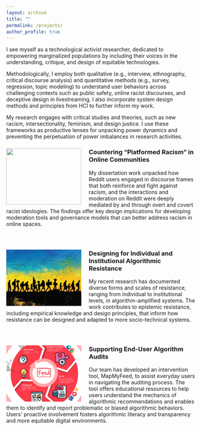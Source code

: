 ```yaml
---
layout: archive
title: ""
permalink: /projects/
author_profile: true
---
```


I see myself as a technological activist researcher, dedicated to empowering marginalized populations by including their voices in the understanding, critique, and design of equitable technologies. 

Methodologically, I employ both qualitative (e.g., interview, ethnography, critical discourse analysis) and quantitative methods (e.g., survey, regression, topic modeling) to understand user behaviors across challenging contexts such as public safety, online racist discourses, and deceptive design in livestreaming. I also incorporate system design methods and principles from HCI to further inform my work. 

My research engages with critical studies and theories, such as new racism, intersectionality, feminism, and design justice. I use these frameworks as productive lenses for unpacking power dynamics and preventing the perpetuation of power imbalances in research activities. 

<div class="project" style="margin-bottom: 60px;">
    <img src="/images/reddit.jpg" alt="" style="width: 200px; height: 150px; object-fit: cover; margin-right: 20px; float: left;">
    <div class="project-info">
        <h3>Countering “Platformed Racism” in Online Communities</h3>
        <p>My dissertation work unpacked how Reddit users engaged in discourse frames that both reinforce and fight against racism, and the interactions and moderation on Reddit were deeply mediated by and through overt and covert racist ideologies. The findings offer key design implications for developing moderation tools and governance models that can better address racism in online spaces.</p>
    </div>
</div>

<div class="project" style="margin-bottom: 60px;">
    <img src="/images/resistance.jpg" alt="" style="width: 200px; height: 150px; object-fit: cover; margin-right: 20px; float: left;">
    <div class="project-info">
        <h3>Designing for Individual and Institutional Algorithmic Resistance</h3>
        <p>My recent research has documented diverse forms and scales of resistance, ranging from individual to institutional levels, in algorithm-amplified systems. The work contributes to epistemic resistance, including empirical knowledge and design principles, that inform how resistance can be designed and adapted to more socio-technical systems.</p>
    </div>
</div>

<div class="project" style="margin-bottom: 60px;">
    <img src="/images/feed.jpg" alt="" style="width: 200px; height: 150px; object-fit: cover; margin-right: 20px; float: left;">
    <div class="project-info">
        <h3>Supporting End-User Algorithm Audits</h3>
        <p>Our team has developed an intervention tool, MapMyFeed, to assist everyday users in navigating the auditing process. The tool offers educational resources to help users understand the mechanics of algorithmic recommendations and enables them to identify and report problematic or biased algorithmic behaviors. Users' proactive involvement fosters algorithmic literacy and transparency and more equitable digital environments.</p>
    </div>
</div>

<!--
### Countering “Platformed Racism” in Online Communities

My dissertation work unpacked how Reddit users engaged in discourse frames that both re-enforce and fight against racism, and the interactions and moderation on Reddit were deeply mediated by and through overt and covert racist ideologies.

### Designing for Individual and Institutional Algorithmic Resistance

My research documents diverse forms and scales of resistance, ranging from individual to institutional levels. These works contribute to epistemic resistance, including empirical knowledge and design principles, that inform how resistance can be designed and adapted to more socio-technical systems.

### Supporting End-User Algorithm Audits

Our team has developed an intervention tool, MapMyFeed, to assist everyday users in navigating the auditing process. The tool offers educational resources to help users understand the mechanics of algorithmic recommendations and enables them to identify and report problematic or biased algorithmic behaviors. Users’ proactive involvement fosters algorithmic literacy and transparency and more equitable digital environments.
-->

